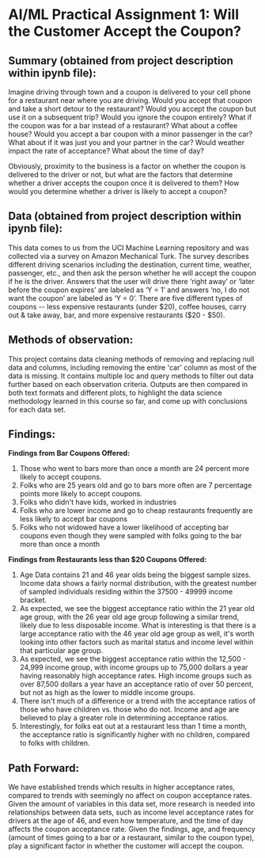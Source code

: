 # AI/ML Practical Assignment 1: Will the Customer Accept the Coupon?

## Summary (obtained from project description within ipynb file): 

Imagine driving through town and a coupon is delivered to your cell phone for a restaurant near where you are driving. Would you accept that coupon and take a short detour to the restaurant? Would you accept the coupon but use it on a subsequent trip? Would you ignore the coupon entirely? What if the coupon was for a bar instead of a restaurant? What about a coffee house? Would you accept a bar coupon with a minor passenger in the car? What about if it was just you and your partner in the car? Would weather impact the rate of acceptance? What about the time of day?

Obviously, proximity to the business is a factor on whether the coupon is delivered to the driver or not, but what are the factors that determine whether a driver accepts the coupon once it is delivered to them? How would you determine whether a driver is likely to accept a coupon?

## Data (obtained from project description within ipynb file): 

This data comes to us from the UCI Machine Learning repository and was collected via a survey on Amazon Mechanical Turk. The survey describes different driving scenarios including the destination, current time, weather, passenger, etc., and then ask the person whether he will accept the coupon if he is the driver. Answers that the user will drive there ‘right away’ or ‘later before the coupon expires’ are labeled as ‘Y = 1’ and answers ‘no, I do not want the coupon’ are labeled as ‘Y = 0’.  There are five different types of coupons -- less expensive restaurants (under \$20), coffee houses, carry out & take away, bar, and more expensive restaurants (\$20 - $50).

## Methods of observation: 

This project contains data cleaning methods of removing and replacing null data and columns, including removing the entire 'car' column as most of the data is missing. It contains multiple loc and query methods to filter out data further based on each observation criteria. Outputs are then compared in both text formats and different plots, to highlight the data science methodology learned in this course so far, and come up with conclusions for each data set. 

## Findings:

**Findings from Bar Coupons Offered:** 
1. Those who went to bars more than once a month are 24 percent more likely to accept coupons. 
2. Folks who are 25 years old and go to bars more often are 7 percentage points more likely to accept coupons. 
3. Folks who didn't have kids, worked in industries  
4. Folks who are lower income and go to cheap restaurants frequently are less likely to accept bar coupons
5. Folks who not widowed have a lower likelihood of accepting bar coupons even though they were sampled with folks going to the bar more than once a month

**Findings from Restaurants less than $20 Coupons Offered:** 
1. Age Data contains 21 and 46 year olds being the biggest sample sizes. Income data shows a fairly normal distribution, with the greatest number of sampled individuals residing within the 37500 - 49999 income bracket. 
2. As expected, we see the biggest acceptance ratio within the 21 year old age group, with the 26 year old age group following a similar trend, likely due to less disposable income. What is interesting is that there is a large acceptance ratio with the 46 year old age group as well, it's worth looking into other factors such as marital status and income level within that particular age group. 
3. As expected, we see the biggest acceptance ratio within the 12,500 - 24,999 income group, with income groups up to 75,000 dollars a year having reasonably high acceptance rates. High income groups such as over 87,500 dollars a year have an acceptance ratio of over 50 percent, but not as high as the lower to middle income groups.
4. There isn't much of a difference or a trend with the acceptance ratios of those who have children vs. those who do not. Income and age are believed to play a greater role in determining acceptance ratios.
5. Interestingly, for folks eat out at a restaurant less than 1 time a month, the acceptance ratio is significantly higher with no children, compared to folks with children.

## Path Forward: 
We have established trends which results in higher acceptance rates, compared to trends with seemingly no affect on coupon acceptance rates. Given the amount of variables in this data set, more research is needed into relationships between data sets, such as income level acceptance rates for drivers at the age of 46, and even how temperature, and the time of day affects the coupon acceptance rate. Given the findings, age, and frequency (amount of times going to a bar or a restaurant, similar to the coupon type), play a significant factor in whether the customer will accept the coupon. 
